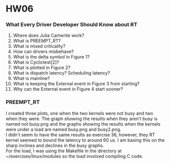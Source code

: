 # HW06 

### What Every Driver Developer Should Know about RT  
1. Where does Julia Cartwrite work?
2. What is PREEMPT_RT?
3. What is mixed criticality?
4. How can drivers misbehave?
5. What is the delta symbol in Figure 1?
6. What is Cyclictest[2]?
7. What is plotted in Figure 2?
8. What is dispatch latency? Scheduling latency?
9. What is mainline?
10. What is keeping the External event in Figure 3 from starting?
11. Why can the External event in Figure 4 start sooner?

### PREEMPT_RT  
I created three plots, one when the two kernels were not busy and two when they were. The graph showing
the results when they aren't busy is named not busy.png and the graphs showing the results when the kernels 
were under a load are named busy.png and busy2.png.  
I didn't seem to have the same results as exercise 36, however, they RT kernel seemed to bound the latency to around 60 us. 
I am basing this on the sharp inclines and declines in the busy graphs.  
For the load, I was using the Makefile in the directory at ~/exercises/linux/modules so the load involved compiling C code.
